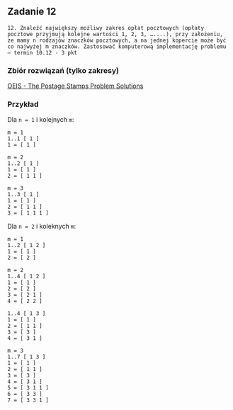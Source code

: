 ## Zadanie 12

`12. Znaleźć największy możliwy zakres opłat pocztowych (opłaty pocztowe przyjmują kolejne wartości 1, 2, 3, …....),
przy założeniu, że mamy n rodzajów znaczków pocztowych, a na jednej kopercie może być co najwyżej m znaczków.
Zastosować komputerową implementację problemu – termin 10.12 - 3 pkt`

### Zbiór rozwiązań (tylko zakresy)

[OEIS - The Postage Stamps Problem Solutions ](https://oeis.org/search?q=stamp&sort=&language=english&go=Search)

### Przykład

Dla `n = 1` i kolejnych `m`:

```
m = 1
1..1 [ 1 ]
1 = [ 1 ]

m = 2
1..2 [ 1 ]
1 = [ 1 ]
2 = [ 1 1 ]

m = 3
1..3 [ 1 ]
1 = [ 1 ]
2 = [ 1 1 ]
3 = [ 1 1 1 ]
```

Dla `n = 2` i koleknych `m`:

```
m = 1
1..2 [ 1 2 ]
1 = [ 1 ]
2 = [ 2 ]

m = 2
1..4 [ 1 2 ]
1 = [ 1 ]
2 = [ 2 ]
3 = [ 2 1 ]
4 = [ 2 2 ]

1..4 [ 1 3 ]
1 = [ 1 ]
2 = [ 1 1 ]
3 = [ 3 ]
4 = [ 3 1 ]

m = 3
1..7 [ 1 3 ]
1 = [ 1 ]
2 = [ 1 1 ]
3 = [ 3 ]
4 = [ 3 1 ]
5 = [ 3 1 1 ]
6 = [ 3 3 ]
7 = [ 3 3 1 ]
```
